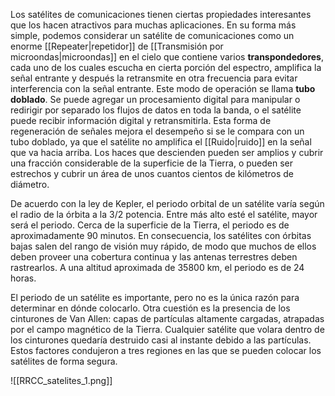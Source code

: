 Los satélites de comunicaciones tienen ciertas propiedades interesantes que los hacen atractivos para muchas aplicaciones. En su forma más simple, podemos considerar un satélite de comunicaciones como un enorme [[Repeater|repetidor]] de [[Transmisión por microondas|microondas]] en el cielo que contiene varios **transpondedores**, cada uno de los cuales escucha en cierta porción del espectro, amplifica la señal entrante y después la retransmite en otra frecuencia para evitar interferencia con la señal entrante. Este modo de operación se llama **tubo doblado**. Se puede agregar un procesamiento digital para manipular o redirigir por separado los flujos de datos en toda la banda, o el satélite puede recibir información digital y retransmitirla. Esta forma de regeneración de señales mejora el desempeño si se le compara con un tubo doblado, ya que el satélite no amplifica el [[Ruido|ruido]] en la señal que va hacia arriba. Los haces que descienden pueden ser amplios y cubrir una fracción considerable de la superficie de la Tierra, o pueden ser estrechos y cubrir un área de unos cuantos cientos de kilómetros de diámetro.

De acuerdo con la ley de Kepler, el periodo orbital de un satélite varía según el radio de la órbita a la 3/2 potencia. Entre más alto esté el satélite, mayor será el periodo. Cerca de la superficie de la Tierra, el periodo es de aproximadamente 90 minutos. En consecuencia, los satélites con órbitas bajas salen del rango de visión muy rápido, de modo que muchos de ellos deben proveer una cobertura continua y las antenas terrestres deben rastrearlos. A una altitud aproximada de 35800 km, el periodo es de 24 horas.

El periodo de un satélite es importante, pero no es la única razón para determinar en dónde colocarlo. Otra cuestión es la presencia de los cinturones de Van Allen: capas de partículas altamente cargadas, atrapadas por el campo magnético de la Tierra. Cualquier satélite que volara dentro de los cinturones quedaría destruido casi al instante debido a las partículas. Estos factores condujeron a tres regiones en las que se pueden colocar los satélites de forma segura.

![[RRCC_satelites_1.png]]